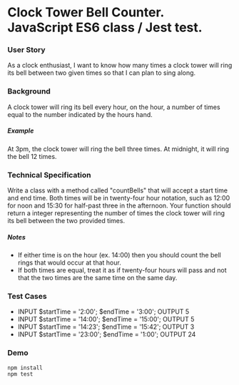 # Clock Tower Bell Counter. JavaScript ES6 class / Jest test.

### User Story
As a clock enthusiast, I want to know how many times a clock tower will ring its bell between two given times so that I can plan to sing along. 

### Background
A clock tower will ring its bell every hour, on the hour, a number of times equal to the number indicated by the hours hand.
##### Example
At 3pm, the clock tower will ring the bell three times. At midnight, it will ring the bell 12 times. 


### Technical Specification
Write a class with a method called "countBells" that will accept a start time and end time. Both times will be in twenty-four hour notation, such as 12:00 for noon and 15:30 for half-past three in the afternoon.
Your function should return a integer representing the number of times the clock tower will ring its bell between the two provided times.
##### Notes
* If either time is on the hour (ex. 14:00) then you should count the bell rings that would occur at that hour. 
* If both times are equal, treat it as if twenty-four hours will pass and not that the two times are the same time on the same day.


### Test Cases
* INPUT $startTime = '2:00'; $endTime = '3:00'; OUTPUT 5 
* INPUT $startTime = '14:00'; $endTime = '15:00'; OUTPUT 5 
* INPUT $startTime = '14:23'; $endTime = '15:42'; OUTPUT 3 
* INPUT $startTime = '23:00'; $endTime = '1:00'; OUTPUT 24

### Demo
```
npm install
npm test
```
